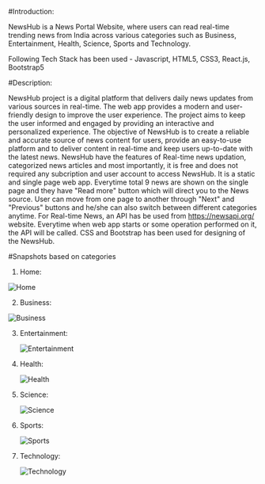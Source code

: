 #Introduction:

  NewsHub is a News Portal Website, where users can read real-time trending news from India across various categories such as Business, Entertainment, Health, Science, Sports and Technology.
  
Following Tech Stack has been used - 
  Javascript, HTML5, CSS3, React.js, Bootstrap5
  
#Description:

NewsHub project is a digital platform that delivers daily news updates from various sources in real-time. The web app provides a modern and user-friendly design to improve the user experience. The project aims to keep the user informed and engaged by providing an interactive and personalized experience. 
The objective of NewsHub is to create a reliable and accurate source of news content for users, provide an easy-to-use platform and to deliver content in real-time and keep users up-to-date with the latest news.
NewsHub have the features of Real-time news updation, categorized news articles and most importantly, it is free and does not required any subcription and user account to access NewsHub.
It is a static and single page web app. Everytime total 9 news are shown on the single page and they have "Read more" button which will direct you to the News source. User can move from one page to another through "Next" and "Previous" buttons and he/she can also switch between different categories anytime.
For Real-time News, an API has be used from https://newsapi.org/ website. Everytime when web app starts or some operation performed on it, the API will be called.
CSS and Bootstrap has been used for designing of the NewsHub.

#Snapshots based on categories
1. Home:

  ![Home](https://user-images.githubusercontent.com/89084508/225570645-c69794cc-ea1f-4384-8acb-8d9599a2143d.png)

2. Business:

  ![Business](https://user-images.githubusercontent.com/89084508/225570835-79551c86-7f77-4627-93fd-dd125b080311.png)

3. Entertainment:

    ![Entertainment](https://user-images.githubusercontent.com/89084508/225571306-4907f3eb-6f73-4c15-9c65-d3f543a6f9c5.png)

4. Health:

    ![Health](https://user-images.githubusercontent.com/89084508/225571460-f541d322-f628-4e10-9e02-cd0ff2dfa87e.png)

5. Science:

    ![Science](https://user-images.githubusercontent.com/89084508/225572937-379ea07d-316d-42be-8bde-70b5ba6c6435.png)

6. Sports:

    ![Sports](https://user-images.githubusercontent.com/89084508/225573016-096a95e0-3cd1-422f-be9a-182a0f1b845c.png)

7. Technology:

     ![Technology](https://user-images.githubusercontent.com/89084508/225573047-33c9758b-c0f6-4aed-aca3-3bbb3171eef0.png)
